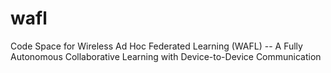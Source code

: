 # wafl
Code Space for Wireless Ad Hoc Federated Learning (WAFL) -- A Fully Autonomous Collaborative Learning with Device-to-Device Communication
